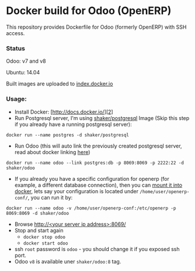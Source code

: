 Docker build for Odoo (OpenERP)
================================

This repository provides Dockerfile for Odoo (formerly OpenERP) with SSH access.

### Status
Odoo: v7 and v8

Ubuntu: 14.04

Built images are uploaded to [index.docker.io][1]

### Usage:

 - Install Docker: [http://docs.docker.io/][2]
 - Run Postgresql server, I'm using [shaker/postgresql][4] Image (Skip this step if you already have a running postgresql server):

 `docker run --name postgres -d shaker/postgresql`

 - Run Odoo (this will auto link the previously created postgresql server, read about docker linking [here][5])

 `docker run --name odoo --link postgres:db -p 8069:8069 -p 2222:22 -d shaker/odoo`

 - If you already you have a specific configuration for openerp (for example, a different database connection), then you can [mount it into docker][6], lets say your configuration is located under `/home/user/openerp-conf/`, you can run it by:

 `docker run --name odoo -v /home/user/openerp-conf:/etc/openerp -p 8069:8069 -d shaker/odoo`

 - Browse [http://&lt;your server ip address&gt;:8069/][3]
 - Stop and start again
   - `docker stop odoo`
   - `docker start odoo`
 - ssh `root` password is `odoo` - you should change it if you exposed ssh port.
 - Odoo `v8` is available uner `shaker/odoo:8` tag.

  [1]: https://index.docker.io/u/shaker/
  [2]: http://docs.docker.io/en/latest/ "docs.docker.io"
  [3]: http://127.0.0.1:8069/
  [4]: https://registry.hub.docker.com/u/shaker/postgresql/
  [5]: https://docs.docker.com/userguide/dockerlinks/
  [6]: https://docs.docker.com/userguide/dockervolumes/
